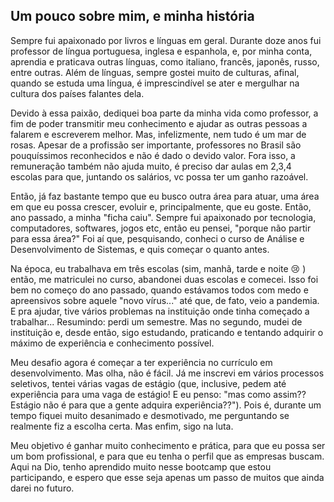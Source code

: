 ##  **Um pouco sobre mim, e minha história** 





Sempre fui apaixonado por livros e línguas em geral. Durante doze anos fui professor de língua portuguesa, inglesa e espanhola, e, por minha conta, aprendia e praticava outras línguas, como italiano, francês, japonês, russo, entre outras. Além de línguas, sempre gostei muito de culturas, afinal, quando se estuda uma língua, é imprescindível se ater e mergulhar na cultura dos países falantes dela. 

Devido à essa paixão, dediquei boa parte da minha vida como professor, a fim de poder transmitir meu conhecimento e ajudar as outras pessoas a falarem e escreverem melhor. Mas, infelizmente, nem tudo é um mar de rosas. Apesar de a profissão ser importante, professores no Brasil são pouquíssimos reconhecidos e não é dado o devido valor. Fora isso, a remuneração também não ajuda muito, é preciso dar aulas em 2,3,4 escolas para que, juntando os salários, vc possa ter um ganho razoável. 

Então, já faz bastante tempo que eu busco outra área para atuar, uma área em que eu possa crescer, evoluir e, principalmente, que eu goste. Então, ano passado, a minha "ficha caiu". Sempre fui apaixonado por tecnologia, computadores, softwares, jogos etc, então eu pensei, "porque não partir para essa área?" Foi aí que, pesquisando, conheci o curso de Análise e Desenvolvimento de Sistemas, e quis começar o quanto antes.

Na época, eu trabalhava em três escolas (sim, manhã, tarde e noite :cry: ) então, me matriculei no curso, abandonei duas escolas e comecei. Isso foi bem no começo do ano passado, quando estávamos todos com medo e apreensivos sobre aquele "novo vírus..." até que, de fato, veio a pandemia. E pra ajudar, tive vários problemas na instituição onde tinha começado a trabalhar... Resumindo: perdi um semestre. Mas no segundo, mudei de instituição e, desde então, sigo estudando, praticando e tentando adquirir o máximo de experiência e conhecimento possível.

Meu desafio agora é começar a ter experiência no currículo em desenvolvimento. Mas olha, não é fácil. Já me inscrevi em vários processos seletivos, tentei várias vagas de estágio (que, inclusive, pedem até experiência para uma vaga de estágio! E eu penso: "mas como assim?? Estágio não é para que a gente adquira experiência??"). Pois é, durante um tempo fiquei muito desanimado e desmotivado, me perguntando se realmente fiz a escolha certa. Mas enfim, sigo na luta. 

Meu objetivo é ganhar muito conhecimento e prática, para que eu possa ser um bom profissional, e para que eu tenha o perfil que as empresas buscam. Aqui na Dio, tenho aprendido muito nesse bootcamp que estou participando, e espero que esse seja apenas um passo de muitos que ainda darei no futuro. 



























